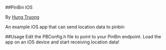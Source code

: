 ##PinBin iOS

By [Hung Truong](http://www.hung-truong.com)

An example iOS app that can send location data to pinbin

##Usage
Edit the PBConfig.h file to point to your PinBin endpoint. Load the app on an iOS device and start receiving location data!
